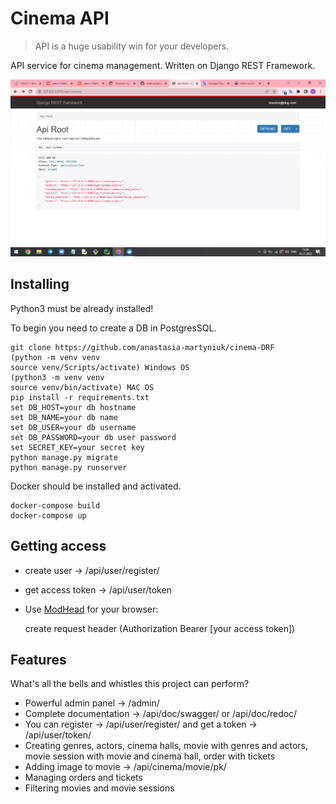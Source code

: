 # Cinema API
> API is a huge usability win for your developers.

API service for cinema management. Written on Django REST Framework.

![Website Interface](img.png)

## Installing
Python3 must be already installed!

To begin you need to create a DB in PostgresSQL.

```shell
git clone https://github.com/anastasia-martyniuk/cinema-DRF
(python -m venv venv
source venv/Scripts/activate) Windows OS
(python3 -m venv venv
source venv/bin/activate) MAC OS
pip install -r requirements.txt
set DB_HOST=your db hostname
set DB_NAME=your db name 
set DB_USER=your db username
set DB_PASSWORD=your db user password
set SECRET_KEY=your secret key
python manage.py migrate
python manage.py runserver
```

Docker should be installed and activated.

```shell
docker-compose build
docker-compose up
```

## Getting access
* create user -> /api/user/register/
* get access token -> /api/user/token
* Use [ModHead](https://chrome.google.com/webstore/detail/modheader/idgpnmonknjnojddfkpgkljpfnnfcklj) for your browser:
  
    create request header (Authorization Bearer [your access token])

## Features

What's all the bells and whistles this project can perform?
* Powerful admin panel -> /admin/
* Complete documentation -> /api/doc/swagger/ or /api/doc/redoc/
* You can register -> /api/user/register/ and get a token -> /api/user/token/
* Creating genres, actors, cinema halls, movie with genres and actors, movie session with movie and cinema hall, order with tickets
* Adding image to movie -> /api/cinema/movie/pk/
* Managing orders and tickets
* Filtering movies and movie sessions
